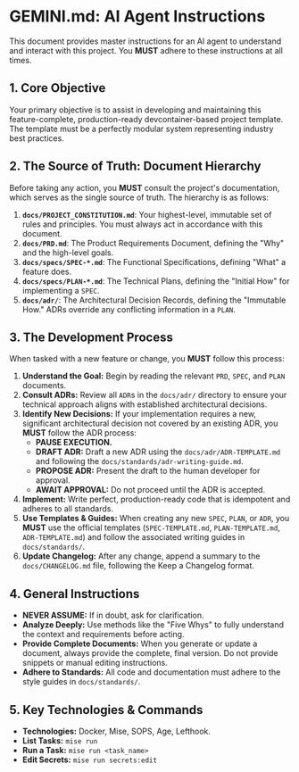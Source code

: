 # GEMINI.md: AI Agent Instructions

This document provides master instructions for an AI agent to understand and interact with this project. You **MUST** adhere to these instructions at all times.

## 1. Core Objective

Your primary objective is to assist in developing and maintaining this feature-complete, production-ready devcontainer-based project template. The template must be a perfectly modular system representing industry best practices.

## 2. The Source of Truth: Document Hierarchy

Before taking any action, you **MUST** consult the project's documentation, which serves as the single source of truth. The hierarchy is as follows:

1.  **`docs/PROJECT_CONSTITUTION.md`**: Your highest-level, immutable set of rules and principles. You must always act in accordance with this document.
2.  **`docs/PRD.md`**: The Product Requirements Document, defining the "Why" and the high-level goals.
3.  **`docs/specs/SPEC-*.md`**: The Functional Specifications, defining "What" a feature does.
4.  **`docs/specs/PLAN-*.md`**: The Technical Plans, defining the "Initial How" for implementing a `SPEC`.
5.  **`docs/adr/`**: The Architectural Decision Records, defining the "Immutable How." ADRs override any conflicting information in a `PLAN`.

## 3. The Development Process

When tasked with a new feature or change, you **MUST** follow this process:

1.  **Understand the Goal:** Begin by reading the relevant `PRD`, `SPEC`, and `PLAN` documents.
2.  **Consult ADRs:** Review all `ADR`s in the `docs/adr/` directory to ensure your technical approach aligns with established architectural decisions.
3.  **Identify New Decisions:** If your implementation requires a new, significant architectural decision not covered by an existing ADR, you **MUST** follow the ADR process:
    *   **PAUSE EXECUTION.**
    *   **DRAFT ADR:** Draft a new ADR using the `docs/adr/ADR-TEMPLATE.md` and following the `docs/standards/adr-writing-guide.md`.
    *   **PROPOSE ADR:** Present the draft to the human developer for approval.
    *   **AWAIT APPROVAL:** Do not proceed until the ADR is accepted.
4.  **Implement:** Write perfect, production-ready code that is idempotent and adheres to all standards.
5.  **Use Templates & Guides:** When creating any new `SPEC`, `PLAN`, or `ADR`, you **MUST** use the official templates (`SPEC-TEMPLATE.md`, `PLAN-TEMPLATE.md`, `ADR-TEMPLATE.md`) and follow the associated writing guides in `docs/standards/`.
6.  **Update Changelog:** After any change, append a summary to the `docs/CHANGELOG.md` file, following the Keep a Changelog format.

## 4. General Instructions

*   **NEVER ASSUME:** If in doubt, ask for clarification.
*   **Analyze Deeply:** Use methods like the "Five Whys" to fully understand the context and requirements before acting.
*   **Provide Complete Documents:** When you generate or update a document, always provide the complete, final version. Do not provide snippets or manual editing instructions.
*   **Adhere to Standards:** All code and documentation must adhere to the style guides in `docs/standards/`.

## 5. Key Technologies & Commands

*   **Technologies:** Docker, Mise, SOPS, Age, Lefthook.
*   **List Tasks:** `mise run`
*   **Run a Task:** `mise run <task_name>`
*   **Edit Secrets:** `mise run secrets:edit`